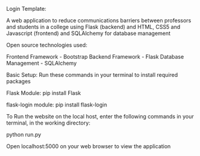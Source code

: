 Login Template:

A web application to reduce communications barriers between professors and students in a college using Flask (backend) and HTML, CSS5 and Javascript (frontend) and SQLAlchemy for database management 

Open source technologies used: 

Frontend Framework - Bootstrap
Backend Framework - Flask 
Database Management - SQLAlchemy

Basic Setup:
Run these commands in your terminal to install required packages

Flask Module:
pip install Flask

flask-login module:
pip install flask-login

To Run the website on the local host, enter the following commands in your terminal, in the working directory:

python run.py

Open localhost:5000 on your web browser to view the application
